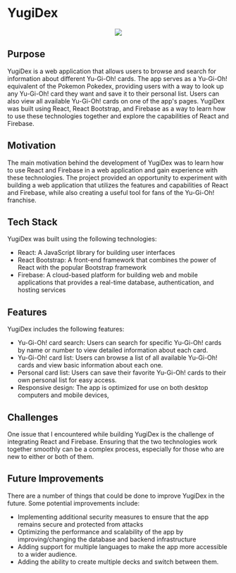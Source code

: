 # YugiDex
<p align="center">
  <img src="https://www.pngitem.com/pimgs/m/154-1544022_dragon-png-by-carlos123321-yu-gi-oh-kort.png" />
</p>

## Purpose

YugiDex is a web application that allows users to browse and search for information about different Yu-Gi-Oh! cards. The app serves as a Yu-Gi-Oh! equivalent of the Pokemon Pokedex, providing users with a way to look up any Yu-Gi-Oh! card they want and save it to their personal list. Users can also view all available Yu-Gi-Oh! cards on one of the app's pages. YugiDex was built using React, React Bootstrap, and Firebase as a way to learn how to use these technologies together and explore the capabilities of React and Firebase.

## Motivation

The main motivation behind the development of YugiDex was to learn how to use React and Firebase in a web application and gain experience with these technologies. The project provided an opportunity to experiment with building a web application that utilizes the features and capabilities of React and Firebase, while also creating a useful tool for fans of the Yu-Gi-Oh! franchise.

## Tech Stack

YugiDex was built using the following technologies:

-   React: A JavaScript library for building user interfaces
-   React Bootstrap: A front-end framework that combines the power of React with the popular Bootstrap framework
-   Firebase: A cloud-based platform for building web and mobile applications that provides a real-time database, authentication, and hosting services

## Features

YugiDex includes the following features:

-   Yu-Gi-Oh! card search: Users can search for specific Yu-Gi-Oh! cards by name or number to view detailed information about each card.
-   Yu-Gi-Oh! card list: Users can browse a list of all available Yu-Gi-Oh! cards and view basic information about each one.
-   Personal card list: Users can save their favorite Yu-Gi-Oh! cards to their own personal list for easy access.
-   Responsive design: The app is optimized for use on both desktop computers and mobile devices,

## Challenges

One issue that I encountered while building YugiDex is the challenge of integrating React and Firebase. Ensuring that the two technologies work together smoothly can be a complex process, especially for those who are new to either or both of them.

## Future Improvements

There are a number of things that could be done to improve YugiDex in the future. Some potential improvements include:

-   Implementing additional security measures to ensure that the app remains secure and protected from attacks
-   Optimizing the performance and scalability of the app by improving/changing the database and backend infrastructure
-   Adding support for multiple languages to make the app more accessible to a wider audience.
- Adding the ability to create multiple decks and switch between them.
